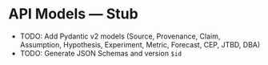 # API Models — Stub

- TODO: Add Pydantic v2 models (Source, Provenance, Claim, Assumption, Hypothesis, Experiment, Metric, Forecast, CEP, JTBD, DBA)
- TODO: Generate JSON Schemas and version `$id`

